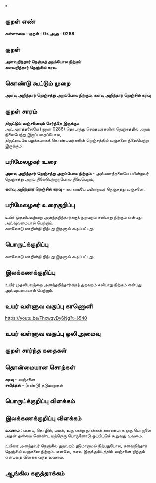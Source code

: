 உ

## குறள் எண் 

**கள்ளாமை - குறள் - 0உஅஅ - 0288**  

## குறள் 

**அளவறிந்தார் நெஞ்சத் தறம்போல நிற்கும்  
களவறிந்தார் நெஞ்சில் கரவு.**

## கொண்டு கூட்டும் முறை

**அளவு அறிந்தார் நெஞ்சத்து அறம்போல நிற்கும், களவு அறிந்தார் நெஞ்சில் கரவு** 

## குறள் சாரம் 

**திருட்டும் வஞ்சனையும் சேர்ந்தே இருக்கும்**  
அவ்அளத்தலையே (குறள் 0286) தொடர்ந்து செய்தவர்களின் நெஞ்சத்தில் அறம் நிலைபெற்று இருப்பதைப்போல,  
திருட்டையே பழக்கமாகக் கொண்டவர்களின் நெஞ்சத்தில் வஞ்சனை நிலைபெற்று இருக்கும்.  

## பரிமேலழகர் உரை

**அளவு அறிந்தார் நெஞ்சத்து அறம்போல நிற்கும்** - அவ்வளத்தலையே பயின்றவர் நெஞ்சத்து அறம் நிலைபெற்றாற்போல நிலைபெறும்,   

**களவு அறிந்தார் நெஞ்சில் கரவு** - களவையே பயின்றவர் நெஞ்சத்து வஞ்சனை. 

## பரிமேலழகர் உரைகுறிப்பு   

உயிர் முதலியவற்றை அளந்தறிந்தார்க்குத் துறவறம் சலியாது நிற்கும் என்பது அவ்வுவமையால் பெற்றாம்.   
களவோடு மாறின்றி நிற்பது இதனால் கூறப்பட்டது.   

## பொருட்க்குறிப்பு 
  
களவோடு மாறின்றி நிற்பது இதனால் கூறப்பட்டது.    

## இலக்கணக்குறிப்பு  

உயிர் முதலியவற்றை அளந்தறிந்தார்க்குத் துறவறம் சலியாது நிற்கும் என்பது அவ்வுவமையால் பெற்றாம்.
 
## உயர் வள்ளுவ வகுப்பு காணொளி

https://youtu.be/FhxwqyDy6Ng?t=6540

## உயர் வள்ளுவ வகுப்பு ஒலி அமைவு 

 
## குறள் சார்ந்த கதைகள் 


## தொன்மையான சொற்கள்

**கரவு** - வஞ்சனை  
**சலித்தல்** - (ஈண்டு) தடுமாறுதல்  

## பொருட்க்குறிப்பு விளக்கம்


## இலக்கணக்குறிப்பு விளக்கம்

**உவமை** : பண்பு, தொழில், பயன், உரு என்ற நான்கன் காரணமாக ஒரு பொருளை அதன் தன்மை கொண்ட மற்றொரு பொருளோடு ஒப்பிட்டுக் கூறுவது உவமை.      

உயிரை அளந்தவர் நெஞ்சில் துறவறம் தடுமாறாமல் நிற்பதுபோல, களவறிந்தார் நெஞ்சில் வஞ்சனை நிற்கும்.  எனவே, களவு இருக்குமிடத்தில் வஞ்சனை நிற்கும் என்பதை விளக்க வந்த உவமை. 

## ஆங்கில கருத்தாக்கம் 


